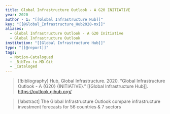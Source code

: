 ```yaml
---
title: Global Infrastructure Outlook - A G20 INITIATIVE
year: 2020
author - 1: "[[Global Infrastructure Hub]]"
key: "[[@Global_Infrastructure_Hub2020-mx]]"
aliases:
  - Global Infrastructure Outlook - A G20 Initiative
  - Global Infrastructure Outlook
institution: "[[Global Infrastructure Hub]]"
type: "[[@report]]"
tags:
  - Notion-Catalogued
  - _BibTex-to-MD-Git
  - _Cataloged
---
```


> [!bibliography]
> Hub, Global Infrastructure. 2020. “Global Infrastructure Outlook - A {G20} {INITIATIVE}.” [[Global Infrastructure Hub]]. https://outlook.gihub.org/

> [!abstract]
> The Global Infrastructure Outlook compare infrastructure investment forecasts for 56 countries & 7 sectors